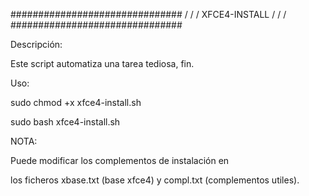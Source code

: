 
###############################
/                             /
/       XFCE4-INSTALL         /
/                             /
###############################


Descripción:
  
  Este script automatiza una tarea tediosa, fin.


Uso:
  
  sudo chmod +x xfce4-install.sh

  sudo bash xfce4-install.sh


NOTA:
  
  Puede modificar los complementos de instalación en
  
  los ficheros xbase.txt (base xfce4) y compl.txt (complementos utiles).
